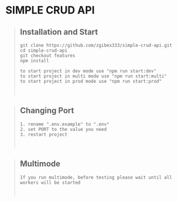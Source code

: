 # SIMPLE CRUD API

> ## Installation and Start
> ```
> git clone https://github.com/zgibex333/simple-crud-api.git
> cd simple-crud-api
> git checkout features
> npm install
>
> to start project in dev mode use "npm run start:dev"
> to start project in multi mode use "npm run start:multi"
> to start project in prod mode use "npm run start:prod"
> ```
>&#8205; 

> ## Changing Port
> ```
> 1. rename ".env.example" to ".env" 
> 2. set PORT to the value you need
> 3. restart project
> ```
>&#8205; 

> ## Multimode
> ```
> If you run multimode, before testing please wait until all workers will be started
> ```
>&#8205; 
